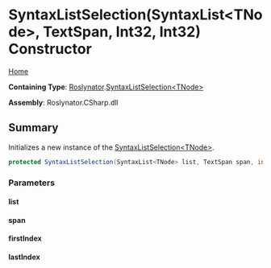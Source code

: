 # SyntaxListSelection\(SyntaxList\<TNode>, TextSpan, Int32, Int32\) Constructor

[Home](../../../README.md#_top)

**Containing Type**: [Roslynator](../../README.md#_top)\.[SyntaxListSelection\<TNode>](../README.md#_top)

**Assembly**: Roslynator\.CSharp\.dll

## Summary

Initializes a new instance of the [SyntaxListSelection\<TNode>](../README.md#_top)\.

```csharp
protected SyntaxListSelection(SyntaxList<TNode> list, TextSpan span, int firstIndex, int lastIndex)
```

### Parameters

#### list

#### span

#### firstIndex

#### lastIndex

